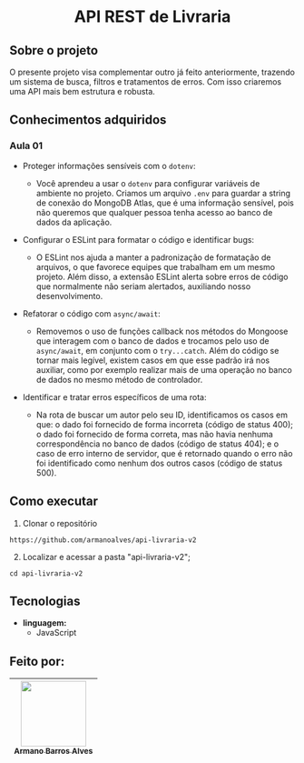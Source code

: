 # <p align="center" > API REST de Livraria </p> 

## Sobre o projeto

O presente projeto visa complementar outro já feito anteriormente, trazendo um sistema de busca, filtros e tratamentos de erros. Com isso criaremos uma API mais bem estrutura e robusta.

## Conhecimentos adquiridos

### Aula 01

- Proteger informações sensíveis com o `dotenv`:

  - Você aprendeu a usar o `dotenv` para configurar variáveis de ambiente no projeto. Criamos um arquivo `.env` para guardar a string de conexão do MongoDB Atlas, que é uma informação sensível, pois não queremos que qualquer pessoa tenha acesso ao banco de dados da aplicação.
- Configurar o ESLint para formatar o código e identificar bugs:

  - O ESLint nos ajuda a manter a padronização de formatação de arquivos, o que favorece equipes que trabalham em um mesmo projeto. Além disso, a extensão ESLint alerta sobre erros de código que normalmente não seriam alertados, auxiliando nosso desenvolvimento.

- Refatorar o código com `async/await`:

  - Removemos o uso de funções callback nos métodos do Mongoose que interagem com o banco de dados e trocamos pelo uso de `async/await`, em conjunto com o `try...catch`. Além do código se tornar mais legível, existem casos em que esse padrão irá nos auxiliar, como por exemplo realizar mais de uma operação no banco de dados no mesmo método de controlador.

- Identificar e tratar erros específicos de uma rota:

  - Na rota de buscar um autor pelo seu ID, identificamos os casos em que: o dado foi fornecido de forma incorreta (código de status 400); o dado foi fornecido de forma correta, mas não havia nenhuma correspondência no banco de dados (código de status 404); e o caso de erro interno de servidor, que é retornado quando o erro não foi identificado como nenhum dos outros casos (código de status 500).

## Como executar
1. Clonar o repositório

  ```
  https://github.com/armanoalves/api-livraria-v2
  ```

2. Localizar e acessar a pasta "api-livraria-v2";

  ```
  cd api-livraria-v2
  ```

## Tecnologias

  * **linguagem:**  
    * JavaScript

## Feito por: 

| [<img src="https://avatars.githubusercontent.com/armanoalves" width=115><br><sub>Armano Barros Alves</sub>](https://github.com/armanoalves) |
| :---: |

